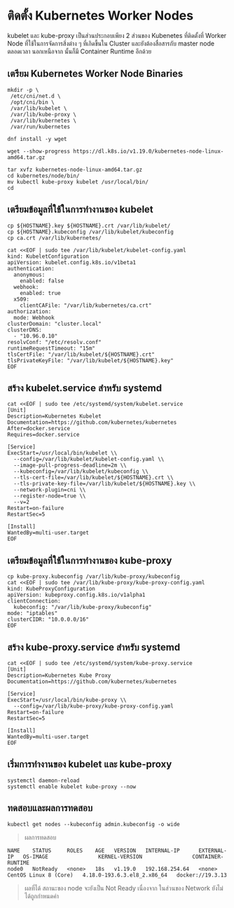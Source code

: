 # ติดตั้ง Kubernetes Worker Nodes
kubelet และ kube-proxy เป็นส่วนประกอบเพียง 2 ส่วนของ Kubenetes ที่ติดตั้งที่ Worker Node ที่ใช้ในการจัดการสิ่งต่าง ๆ ที่เกิดขี้นใน Cluster และยังต้องสื่อสารกับ master node ตลอดเวลา นอกเหนือจาก นั้นก็มี Container Runtime อีกด้วย 
## เตรียม Kubernetes Worker Node Binaries
```
mkdir -p \
 /etc/cni/net.d \
 /opt/cni/bin \
 /var/lib/kubelet \
 /var/lib/kube-proxy \
 /var/lib/kubernetes \
 /var/run/kubernetes

dnf install -y wget

wget --show-progress https://dl.k8s.io/v1.19.0/kubernetes-node-linux-amd64.tar.gz

tar xvfz kubernetes-node-linux-amd64.tar.gz
cd kubernetes/node/bin/
mv kubectl kube-proxy kubelet /usr/local/bin/
cd
```
## เตรียมข้อมูลที่ใช้ในการทำงานของ kubelet
```
cp ${HOSTNAME}.key ${HOSTNAME}.crt /var/lib/kubelet/
cp ${HOSTNAME}.kubeconfig /var/lib/kubelet/kubeconfig
cp ca.crt /var/lib/kubernetes/

cat <<EOF | sudo tee /var/lib/kubelet/kubelet-config.yaml
kind: KubeletConfiguration
apiVersion: kubelet.config.k8s.io/v1beta1
authentication:
  anonymous:
    enabled: false
  webhook:
    enabled: true
  x509:
    clientCAFile: "/var/lib/kubernetes/ca.crt"
authorization:
  mode: Webhook
clusterDomain: "cluster.local"
clusterDNS:
  - "10.96.0.10"
resolvConf: "/etc/resolv.conf"
runtimeRequestTimeout: "15m"
tlsCertFile: "/var/lib/kubelet/${HOSTNAME}.crt"
tlsPrivateKeyFile: "/var/lib/kubelet/${HOSTNAME}.key"
EOF
```
## สร้าง kubelet.service สำหรับ systemd
```
cat <<EOF | sudo tee /etc/systemd/system/kubelet.service
[Unit]
Description=Kubernetes Kubelet
Documentation=https://github.com/kubernetes/kubernetes
After=docker.service
Requires=docker.service

[Service]
ExecStart=/usr/local/bin/kubelet \\
  --config=/var/lib/kubelet/kubelet-config.yaml \\
  --image-pull-progress-deadline=2m \\
  --kubeconfig=/var/lib/kubelet/kubeconfig \\
  --tls-cert-file=/var/lib/kubelet/${HOSTNAME}.crt \\
  --tls-private-key-file=/var/lib/kubelet/${HOSTNAME}.key \\
  --network-plugin=cni \\
  --register-node=true \\
  --v=2
Restart=on-failure
RestartSec=5

[Install]
WantedBy=multi-user.target
EOF
```
## เตรียมข้อมูลที่ใช้ในการทำงานของ kube-proxy
```
cp kube-proxy.kubeconfig /var/lib/kube-proxy/kubeconfig
cat <<EOF | sudo tee /var/lib/kube-proxy/kube-proxy-config.yaml
kind: KubeProxyConfiguration
apiVersion: kubeproxy.config.k8s.io/v1alpha1
clientConnection:
  kubeconfig: "/var/lib/kube-proxy/kubeconfig"
mode: "iptables"
clusterCIDR: "10.0.0.0/16"
EOF
```
## สร้าง kube-proxy.service สำหรับ systemd
```
cat <<EOF | sudo tee /etc/systemd/system/kube-proxy.service
[Unit]
Description=Kubernetes Kube Proxy
Documentation=https://github.com/kubernetes/kubernetes

[Service]
ExecStart=/usr/local/bin/kube-proxy \\
  --config=/var/lib/kube-proxy/kube-proxy-config.yaml
Restart=on-failure
RestartSec=5

[Install]
WantedBy=multi-user.target
EOF
```
## เริ่มการทำงานของ kubelet และ kube-proxy
```
systemctl daemon-reload
systemctl enable kubelet kube-proxy --now
```
## ทดสอบและผลการทดสอบ
```
kubectl get nodes --kubeconfig admin.kubeconfig -o wide
```
>ผลการทดสอบ
```
NAME    STATUS     ROLES    AGE   VERSION   INTERNAL-IP      EXTERNAL-IP   OS-IMAGE                KERNEL-VERSION                CONTAINER-RUNTIME
node0   NotReady   <none>   18s   v1.19.0   192.168.254.64   <none>        CentOS Linux 8 (Core)   4.18.0-193.6.3.el8_2.x86_64   docker://19.3.13
```
> ผลที่ได้ สถานะของ node จะยังเป็น Not Ready เนื่องจาก ในส่วนของ Network ยังไม่ได้ถูกกำหนดค่า

